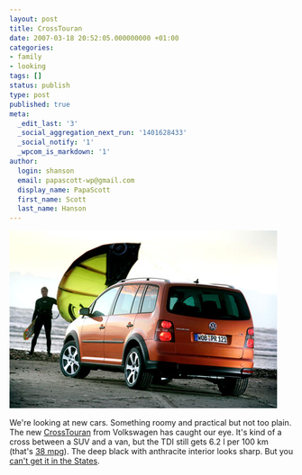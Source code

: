 ```yaml
---
layout: post
title: CrossTouran
date: 2007-03-18 20:52:05.000000000 +01:00
categories:
- family
- looking
tags: []
status: publish
type: post
published: true
meta:
  _edit_last: '3'
  _social_aggregation_next_run: '1401628433'
  _social_notify: '1'
  _wpcom_is_markdown: '1'
author:
  login: shanson
  email: papascott-wp@gmail.com
  display_name: PapaScott
  first_name: Scott
  last_name: Hanson
---
```

<p><img src="/wordpress/wp-content/uploads/2007/03/crosstouran1.jpg" alt="Crosstouran" /></p>
<p>We're looking at new cars. Something roomy and practical but not too plain. The new <a href="http://www.volkswagen.de/vwcms_publish/vwcms/master_public/virtualmaster/de3/modelle/touran/ausstattungsvarianten/CrossTouran.html">CrossTouran</a> from Volkswagen has caught our eye. It's kind of a cross between a SUV and a van, but the TDI still gets 6.2 l per 100 km (that's <a href="http://www.google.com/search?q=6.2+l+per+100+km+in+mpg">38 mpg</a>). The deep black with anthracite interior looks sharp. But you <a href="http://jalopnik.com/cars/news/more-rides-yanks-cant-buy-volkswagens-twincharged-crosstouran-219228.php">can't get it in the States</a>.</p>
